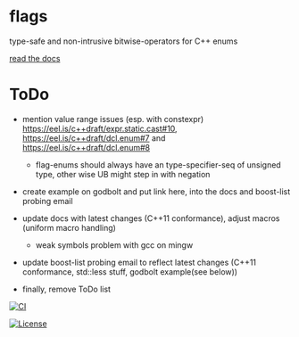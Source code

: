 # flags
type-safe and non-intrusive bitwise-operators for C++ enums

[read the docs](https://tobias-loew.github.io/flags)

# ToDo

* mention value range issues (esp. with constexpr) https://eel.is/c++draft/expr.static.cast#10, https://eel.is/c++draft/dcl.enum#7 and https://eel.is/c++draft/dcl.enum#8

	* flag-enums should always have an type-specifier-seq of unsigned type, other wise UB might step in with negation	

* create example on godbolt and put link here, into the docs and boost-list probing email
* update docs with latest changes (C++11 conformance), adjust macros (uniform macro handling)
 
    * weak symbols problem with gcc on mingw  

* update boost-list probing email to reflect latest changes (C++11 conformance, std::less stuff, godbolt example(see below))
* finally, remove ToDo list

[![CI](https://github.com/tobias-loew/flags/actions/workflows/ci.yml/badge.svg)](https://github.com/tobias-loew/flags/actions/workflows/ci.yml)

[![License](https://img.shields.io/badge/license-boost-brightgreen.svg)](LICENSE_1_0.txt)
